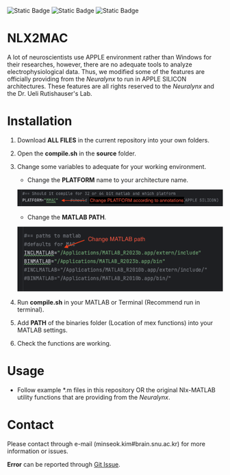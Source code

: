 ![Static Badge](https://img.shields.io/badge/RUN-MATLAB_R2023b-purple)
![Static Badge](https://img.shields.io/badge/BUILD-C%2B%2B-blue)
![Static Badge](https://img.shields.io/badge/OS-APPLE_SILICON-green)

# NLX2MAC
A lot of neuroscientists use APPLE environment rather than Windows for their researches, 
however, there are no adequate tools to analyze electrophysiological data. Thus, we modified some of the
features are officially providing from the _Neuralynx_ to run in APPLE SILICON architectures. These features
are all rights reserved to the _Neuralynx_ and the Dr. Ueli Rutishauser's Lab.

# Installation
1. Download **ALL FILES** in the current repository into your own folders.
2. Open the **compile.sh** in the **source** folder.
3. Change some variables to adequate for your working environment.
   - Change the **PLATFORM** name to your architecture name.
   
   ![CHANGE_PLATFORM](./Figures/Change_PLATFORM.png)

   - Change the **MATLAB PATH**.

   ![CHANGE_MATLAB_PATH](./Figures/Change_MATLAB_PATH.png)

4. Run **compile.sh** in your MATLAB or Terminal (Recommend run in terminal).
5. Add **PATH** of the binaries folder (Location of mex functions) into your MATLAB settings.
6. Check the functions are working.

# Usage
- Follow example *.m files in this repository OR the original Nlx-MATLAB utility functions that are providing 
from the _Neuralynx_.

# Contact
Please contact through e-mail (minseok.kim#brain.snu.ac.kr) for more information or issues.

**Error** can be reported through [Git Issue](https://github.com/minsmis/NLX2MAC/issues).